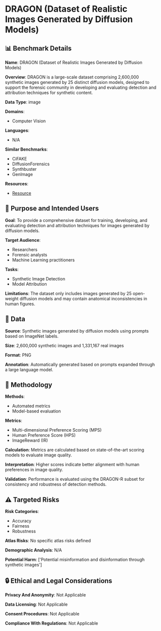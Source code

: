 # DRAGON (Dataset of Realistic Images Generated by Diffusion Models)

## 📊 Benchmark Details

**Name**: DRAGON (Dataset of Realistic Images Generated by Diffusion Models)

**Overview**: DRAGON is a large-scale dataset comprising 2,600,000 synthetic images generated by 25 distinct diffusion models, designed to support the forensic community in developing and evaluating detection and attribution techniques for synthetic content.

**Data Type**: image

**Domains**:
- Computer Vision

**Languages**:
- N/A

**Similar Benchmarks**:
- CiFAKE
- DiffusionForensics
- Synthbuster
- GenImage

**Resources**:
- [Resource](https://huggingface.co/datasets/lesc-unifi/dragon)

## 🎯 Purpose and Intended Users

**Goal**: To provide a comprehensive dataset for training, developing, and evaluating detection and attribution techniques for images generated by diffusion models.

**Target Audience**:
- Researchers
- Forensic analysts
- Machine Learning practitioners

**Tasks**:
- Synthetic Image Detection
- Model Attribution

**Limitations**: The dataset only includes images generated by 25 open-weight diffusion models and may contain anatomical inconsistencies in human figures.

## 💾 Data

**Source**: Synthetic images generated by diffusion models using prompts based on ImageNet labels.

**Size**: 2,600,000 synthetic images and 1,331,167 real images

**Format**: PNG

**Annotation**: Automatically generated based on prompts expanded through a large language model.

## 🔬 Methodology

**Methods**:
- Automated metrics
- Model-based evaluation

**Metrics**:
- Multi-dimensional Preference Scoring (MPS)
- Human Preference Score (HPS)
- ImageReward (IR)

**Calculation**: Metrics are calculated based on state-of-the-art scoring models to evaluate image quality.

**Interpretation**: Higher scores indicate better alignment with human preferences in image quality.

**Validation**: Performance is evaluated using the DRAGON-R subset for consistency and robustness of detection methods.

## ⚠️ Targeted Risks

**Risk Categories**:
- Accuracy
- Fairness
- Robustness

**Atlas Risks**:
No specific atlas risks defined

**Demographic Analysis**: N/A

**Potential Harm**: ['Potential misinformation and disinformation through synthetic images']

## 🔒 Ethical and Legal Considerations

**Privacy And Anonymity**: Not Applicable

**Data Licensing**: Not Applicable

**Consent Procedures**: Not Applicable

**Compliance With Regulations**: Not Applicable
